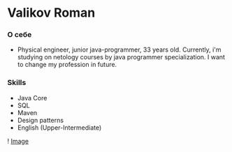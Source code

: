 # Valikov Roman

### О себе

* Physical engineer, junior java-programmer, 33 years old. 
Currently, i'm studying on netology courses by java programmer specialization. 
I want to change my profession in future.

### Skills

* Java Core
* SQL
* Maven
* Design patterns
* English (Upper-Intermediate)

! [Image](img/Image.jpeg)
